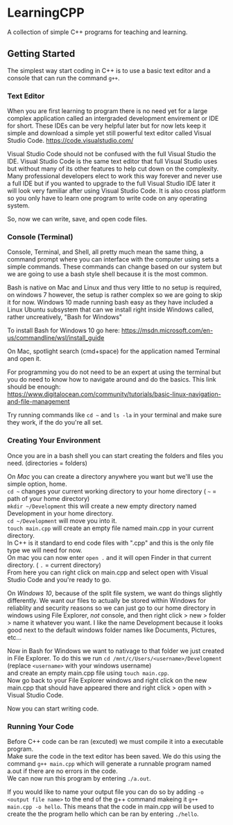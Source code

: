 # LearningCPP
A collection of simple C++ programs for teaching and learning.

## Getting Started
The simplest way start coding in C++ is to use a basic text editor and a console that can run the command `g++`.

### Text Editor
When you are first learning to program there is no need yet for a large complex application called an intergraded 
development envirement or IDE for short. These IDEs can be very helpful later but for now lets keep it simple and 
download a simple yet still powerful text editor called Visual Studio Code. https://code.visualstudio.com/

Visual Studio Code should not be confused with the full Visual Studio the IDE.  Visual Studio Code is the same text 
editor that full Visual Studio uses but without many of its other features to help cut down on the complexity. 
Many professional developers elect to work this way forever and never use a full IDE but if you wanted to upgrade 
to the full Visual Studio IDE later it will look very familiar after using Visual Studio Code.  It is also cross
platform so you only have to learn one program to write code on any operating system.

So, now we can write, save, and open code files.

### Console (Terminal)
Console, Terminal, and Shell, all pretty much mean the same thing, a command prompt where you can interface with 
the computer using sets a simple commands. These commands can change based on our system but we are going to use a 
bash style shell because it is the most common. 

Bash is native on Mac and Linux and thus very little to no setup is required, on windows 7 however, the setup is 
rather complex so we are going to skip it for now.  Windows 10 made running bash easy as they have included a Linux 
Ubuntu subsystem that can we install right inside Windows called, rather uncreatively, "Bash for Windows"

To install Bash for Windows 10 go here: https://msdn.microsoft.com/en-us/commandline/wsl/install_guide

On Mac, spotlight search (cmd+space) for the application named Terminal and open it.

For programming you do not need to be an expert at using the terminal but you do need to know how to navigate 
around and do the basics. This link should be enough: 
https://www.digitalocean.com/community/tutorials/basic-linux-navigation-and-file-management

Try running commands like `cd ~` and `ls -la` in your terminal and make sure they work, if the do you're all set.

### Creating Your Environment
Once you are in a bash shell you can start creating the folders and files you need.
(directories = folders)

On *Mac* you can create a directory anywhere you want but we'll use the simple option, home.  
`cd ~` changes your current working directory to your home directory ( `~` = path of your home directory)  
`mkdir ~/Development` this will create a new empty directory named Development in your home directory.  
`cd ~/Development` will move you into it.  
`touch main.cpp` will create an empty file named main.cpp in your current directory.  
In C++ is it standard to end code files with ".cpp" and this is the only file type we will need for now.  
On mac you can now enter `open .` and it will open Finder in that current directory. ( `.` = current directory)  
From here you can right click on main.cpp and select open with Visual Studio Code and you're ready to go.  

On *Windows 10*, because of the split file system, we want do things slightly differently. 
We want our files to actually be stored within Windows for reliablity and security reasons so we can just go to
our home directory in windows using File Explorer, *not* console, and then right click > new > folder > name it 
whatever you want. I like the name Development because it looks good next to the default windows folder names like 
Documents, Pictures, etc...

Now in Bash for Windows we want to nativage to that folder we just created in File Explorer.
To do this we run `cd /mnt/c/Users/<username>/Development` (replace `<username>` with your windows username)   
and create an empty main.cpp file using `touch main.cpp`.   
Now go back to your File Explorer windows and right click on the new main.cpp that should have appeared there and
right click > open with > Visual Studio Code.

Now you can start writing code.

### Running Your Code
Before C++ code can be ran (excuted) we must compile it into a executable program.  
Make sure the code in the text editor has been saved. We do this using the command `g++ main.cpp` which will
generate a runnable program named a.out if there are no errors in the code.  
We can now run this program by entering `./a.out`.

If you would like to name your output file you can do so by adding `-o <output file name>` to the end of the g++ 
command makeing it `g++ main.cpp -o hello`.  This means that the code in main.cpp will be used to create the
the program hello which can be ran by entering `./hello`.




